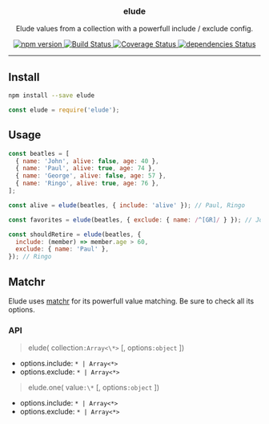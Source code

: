 <p align="center">
  <h3 align="center">elude</h3>
  <p align="center">Elude values from a collection with a powerfull include / exclude config.<p>
  <p align="center">
    <a href="https://www.npmjs.com/package/elude">
      <img src="https://img.shields.io/npm/v/elude.svg" alt="npm version">
    </a>
    <a href="https://travis-ci.org/Moeriki/node-elude">
      <img src="https://travis-ci.org/Moeriki/node-elude.svg?branch=master" alt="Build Status"></img>
    </a>
    <a href="https://coveralls.io/github/Moeriki/node-elude?branch=master">
      <img src="https://coveralls.io/repos/github/Moeriki/node-elude/badge.svg?branch=master" alt="Coverage Status"></img>
    </a>
    <a href="https://david-dm.org/moeriki/node-elude">
      <img src="https://david-dm.org/moeriki/node-elude/status.svg" alt="dependencies Status"></img>
    </a>
  </p>
</p>

---

## Install

```sh
npm install --save elude
```

```js
const elude = require('elude');
```

## Usage

```js
const beatles = [
  { name: 'John', alive: false, age: 40 },
  { name: 'Paul', alive: true, age: 74 },
  { name: 'George', alive: false, age: 57 },
  { name: 'Ringo', alive: true, age: 76 },
];

const alive = elude(beatles, { include: 'alive' }); // Paul, Ringo

const favorites = elude(beatles, { exclude: { name: /^[GR]/ } }); // John, Paul

const shouldRetire = elude(beatles, {
  include: (member) => member.age > 60,
  exclude: { name: 'Paul' },
}); // Ringo
```

## Matchr

Elude uses [matchr](https://github.com/Moeriki/node-matchr) for its powerfull value matching. Be sure to check all its options.

### API

> elude( collection`:Array<\*>` [, options`:object` ])

* options.include: `* | Array<*>`
* options.exclude: `* | Array<*>`

> elude.one( value`:\*` [, options`:object` ])

* options.include: `* | Array<*>`
* options.exclude: `* | Array<*>`
